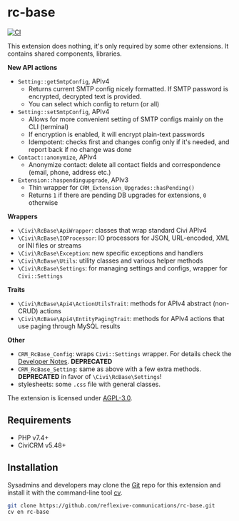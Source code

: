 # rc-base

[![CI](https://github.com/reflexive-communications/rc-base/actions/workflows/main.yml/badge.svg)](https://github.com/reflexive-communications/rc-base/actions/workflows/main.yml)

This extension does nothing, it's only required by some other extensions. It contains shared components, libraries.

**New API actions**

-   `Setting::getSmtpConfig`, APIv4
    -   Returns current SMTP config nicely formatted. If SMTP password is encrypted, decrypted text is provided.
    -   You can select which config to return (or all)
-   `Setting::setSmtpConfig`, APIv4
    -   Allows for more convenient setting of SMTP configs mainly on the CLI (terminal)
    -   If encryption is enabled, it will encrypt plain-text passwords
    -   Idempotent: checks first and changes config only if it's needed, and report back if no change was done
-   `Contact::anonymize`, APIv4
    -   Anonymize contact: delete all contact fields and correspondence (email, phone, address etc.)
-   `Extension::haspendingupgrade`, APIv3
    -   Thin wrapper for `CRM_Extension_Upgrades::hasPending()`
    -   Returns `1` if there are pending DB upgrades for extensions, `0` otherwise

**Wrappers**

-   `\Civi\RcBase\ApiWrapper`: classes that wrap standard Civi APIv4
-   `\Civi\RcBase\IOProcessor`: IO processors for JSON, URL-encoded, XML or INI files or streams
-   `\Civi\RcBase\Exception`: new specific exceptions and handlers
-   `\Civi\RcBase\Utils`: utility classes and various helper methods
-   `\Civi\RcBase\Settings`: for managing settings and configs, wrapper for `Civi::Settings`

**Traits**

-   `\Civi\RcBase\Api4\ActionUtilsTrait`: methods for APIv4 abstract (non-CRUD) actions
-   `\Civi\RcBase\Api4\EntityPagingTrait`: methods for APIv4 actions that use paging through MySQL results

**Other**

-   `CRM_RcBase_Config`: wraps `Civi::Settings` wrapper. For details check the [Developer Notes](DEVELOPER.md). **DEPRECATED**
-   `CRM_RcBase_Setting`: same as above with a few extra methods. **DEPRECATED** in favor of `\Civi\RcBase\Settings`!
-   stylesheets: some `.css` file with general classes.

The extension is licensed under [AGPL-3.0](LICENSE.txt).

## Requirements

-   PHP v7.4+
-   CiviCRM v5.48+

## Installation

Sysadmins and developers may clone the [Git](https://en.wikipedia.org/wiki/Git) repo for this extension and install it with the command-line tool [cv](https://github.com/civicrm/cv).

```bash
git clone https://github.com/reflexive-communications/rc-base.git
cv en rc-base
```
